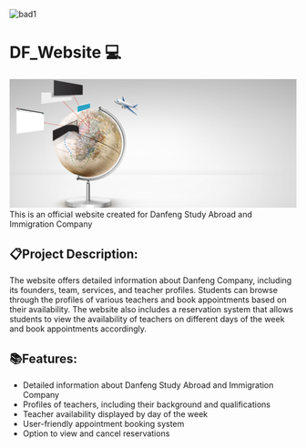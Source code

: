 <!-- @format -->
![bad1](https://img.shields.io/badge/Coder-Fengdi-yellowgreen)
# DF_Website 💻
<img src = "/client/public/photos/photo_banner.jpg"/>
This is an official website created for Danfeng Study Abroad and Immigration Company

## 📋Project Description:
The website offers detailed information about Danfeng Company, including its founders, team, services, and teacher profiles. Students can browse through the profiles of various teachers and book appointments based on their availability. The website also includes a reservation system that allows students to view the availability of teachers on different days of the week and book appointments accordingly.
## 📚Features:
- Detailed information about Danfeng Study Abroad and Immigration Company
- Profiles of teachers, including their background and qualifications
- Teacher availability displayed by day of the week
- User-friendly appointment booking system
- Option to view and cancel reservations



